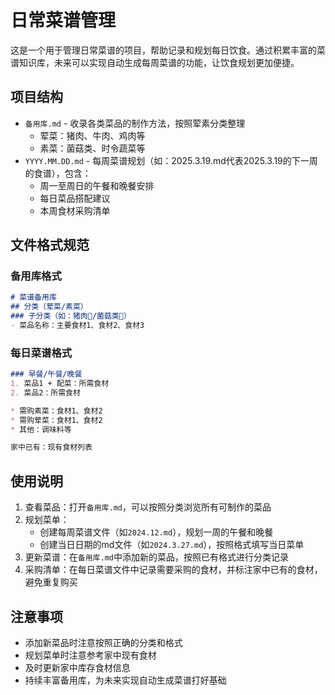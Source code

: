 # 日常菜谱管理

这是一个用于管理日常菜谱的项目，帮助记录和规划每日饮食。通过积累丰富的菜谱知识库，未来可以实现自动生成每周菜谱的功能，让饮食规划更加便捷。

## 项目结构

- `备用库.md` - 收录各类菜品的制作方法，按照荤素分类整理
  - 荤菜：猪肉、牛肉、鸡肉等
  - 素菜：菌菇类、时令蔬菜等
- `YYYY.MM.DD.md` - 每周菜谱规划（如：2025.3.19.md代表2025.3.19的下一周的食谱），包含：
  - 周一至周日的午餐和晚餐安排
  - 每日菜品搭配建议
  - 本周食材采购清单


## 文件格式规范

### 备用库格式

```markdown
# 菜谱备用库
## 分类（荤菜/素菜）
### 子分类（如：猪肉🐷/菌菇类🍄）
- 菜品名称：主要食材1、食材2、食材3
```

### 每日菜谱格式

```markdown
### 早餐/午餐/晚餐
1. 菜品1 + 配菜：所需食材
2. 菜品2：所需食材

* 需购素菜：食材1、食材2
* 需购荤菜：食材1、食材2
* 其他：调味料等

家中已有：现有食材列表
```

## 使用说明

1. 查看菜品：打开`备用库.md`，可以按照分类浏览所有可制作的菜品
2. 规划菜单：
   - 创建每周菜谱文件（如`2024.12.md`），规划一周的午餐和晚餐
   - 创建当日日期的md文件（如`2024.3.27.md`），按照格式填写当日菜单
3. 更新菜谱：在`备用库.md`中添加新的菜品，按照已有格式进行分类记录
4. 采购清单：在每日菜谱文件中记录需要采购的食材，并标注家中已有的食材，避免重复购买

## 注意事项

- 添加新菜品时注意按照正确的分类和格式
- 规划菜单时注意参考家中现有食材
- 及时更新家中库存食材信息
- 持续丰富备用库，为未来实现自动生成菜谱打好基础